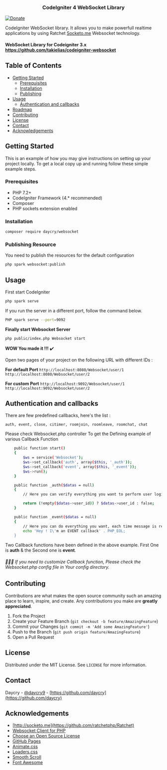   <h3 align="center">CodeIgniter 4 WebSocket Library</h3>

[![Donate](https://img.shields.io/badge/Donate-PayPal-green.svg)](https://www.paypal.com/donate?business=SYC5XDT23UZ5G&no_recurring=0&item_name=Thank+you%21&currency_code=EUR)

CodeIgniter WebSocket library. It allows you to make powerfull realtime applications by using Ratchet [Socketo.me](http://socketo.me) Websocket technology.

#### WebSocket Library for Codeigniter 3.x https://github.com/takielias/codeigniter-websocket

<!-- TABLE OF CONTENTS -->
## Table of Contents

* [Getting Started](#getting-started)
  * [Prerequisites](#prerequisites)
  * [Installation](#installation)
  * [Publishing](#publishing)
* [Usage](#usage)
  * [Authentication and callbacks](#authentication-and-callbacks)
* [Roadmap](#roadmap)
* [Contributing](#contributing)
* [License](#license)
* [Contact](#contact)
* [Acknowledgements](#acknowledgements)


<!-- GETTING STARTED -->
## Getting Started

This is an example of how you may give instructions on setting up your project locally.
To get a local copy up and running follow these simple example steps.

### Prerequisites

- PHP 7.2+
- CodeIgniter Framework (4.* recommended)
- Composer
- PHP sockets extension enabled

### Installation

```sh
composer require daycry/websocket
```
### Publishing Resource
You need to publish the resources for the default configuration
```sh
php spark websocket:publish
```

<!-- USAGE EXAMPLES -->
## Usage
First start CodeIgniter
```sh
php spark serve
```

If you run the server in a different port, follow the command below.
```sh
PHP spark serve --port=9092
```

**Finally start Websocket Server**
```sh
php public/index.php Websocket start
```

**WOW You made it !!!** :heavy_check_mark: 

Open two pages of your project on the following URL with different IDs :

**For default Port**
`http://localhost:8080/Websocket/user/1`
`http://localhost:8080/Websocket/user/2`

**For custom Port**
`http://localhost:9092/Websocket/user/1`
`http://localhost:9092/Websocket/user/2`

<!-- Authentication & callbacks -->
## Authentication and callbacks

There are few predefined callbacks, here's the list :

` auth, event, close, citimer, roomjoin, roomleave, roomchat, chat `

Please check Websocket.php controller To get the Defining example of various Callback Function

```sh
    public function start()
    {
        $ws = service('Websocket');
        $ws->set_callback('auth', array($this, '_auth'));
        $ws->set_callback('event', array($this, '_event'));
        $ws->run();
    }

    public function _auth($datas = null)
    {
        // Here you can verify everything you want to perform user login.

        return (!empty($datas->user_id)) ? $datas->user_id : false;
    }

    public function _event($datas = null)
    {
        // Here you can do everything you want, each time message is received 
        echo 'Hey ! I\'m an EVENT callback' . PHP_EOL;
    }

 ```   
Two Callback functions have been defined in the above example. First One is **auth** & the Second one is **event**.
 
###### 🔨🔨🔨 If you need to customize Callback function, Please check the Websocket.php config file in Your config directory.


<!-- CONTRIBUTING -->
## Contributing

Contributions are what makes the open source community such an amazing place to learn, inspire, and create. Any contributions you make are **greatly appreciated**.

1. Fork the Project
2. Create your Feature Branch (`git checkout -b feature/AmazingFeature`)
3. Commit your Changes (`git commit -m 'Add some AmazingFeature'`)
4. Push to the Branch (`git push origin feature/AmazingFeature`)
5. Open a Pull Request


<!-- LICENSE -->
## License

Distributed under the MIT License. See `LICENSE` for more information.

<!-- CONTACT -->
## Contact

Daycry - [@daycry9](https://twitter.com/daycry9) - [https://github.com/daycry](https://github.com/daycry)

<!-- ACKNOWLEDGEMENTS -->
## Acknowledgements
* [http://socketo.me](https://github.com/ratchetphp/Ratchet)
* [Websocket Client for PHP](https://github.com/Textalk/websocket-php)
* [Choose an Open Source License](https://choosealicense.com)
* [GitHub Pages](https://pages.github.com)
* [Animate.css](https://daneden.github.io/animate.css)
* [Loaders.css](https://connoratherton.com/loaders)
* [Smooth Scroll](https://github.com/cferdinandi/smooth-scroll)
* [Font Awesome](https://fontawesome.com)